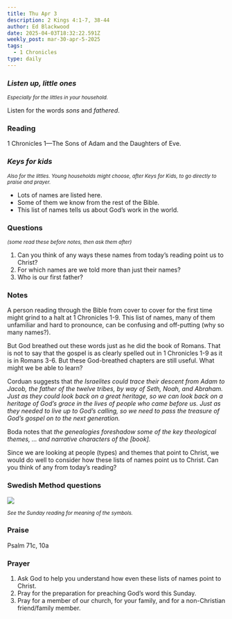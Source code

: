 ```yaml
---
title: Thu Apr 3
description: 2 Kings 4:1-7, 38-44
author: Ed Blackwood
date: 2025-04-03T18:32:22.591Z
weekly_post: mar-30-apr-5-2025
tags:
  - 1 Chronicles
type: daily
---
```

### *Listen up, little ones*

<div><small><i>Especially for the littles in your household.</i></small></div>

Listen for the words *sons* and *fathered*.

### Reading

1 Chronicles 1—The Sons of Adam and the Daughters of Eve.

### *Keys for kids*

<div><small><i>Also for the littles. Young households might choose, after Keys for Kids, to go directly to praise and prayer.</i></small></div>

* Lots of names are listed here.
* Some of them we know from the rest of the Bible.
* This list of names tells us about God’s work in the world.

### Questions

<div><small><i>(some read these before notes, then ask them after)</i></small></div>

1. Can you think of any ways these names from today’s reading point us to Christ?
2. For which names are we told more than just their names?
3. Who is our first father?

### Notes

A person reading through the Bible from cover to cover for the first time might grind to a halt at 1 Chronicles 1-9. This list of names, many of them unfamiliar and hard to pronounce, can be confusing and off-putting (why so many names?).

But God breathed out these words just as he did the book of Romans. That is not to say that the gospel is as clearly spelled out in 1 Chronicles 1-9 as it is in Romans 3-6. But these God-breathed chapters are still useful. What might we be able to learn?

Corduan suggests that *the Israelites could trace their descent from Adam to Jacob, the father of the twelve tribes, by way of Seth, Noah, and Abraham. Just as they could look back on a great heritage, so we can look back on a heritage of God’s grace in the lives of people who came before us. Just as they needed to live up to God’s calling, so we need to pass the treasure of God’s gospel on to the next generation.*

Boda notes that *the genealogies foreshadow some of the key theological themes, … and narrative characters of the \[book].*

Since we are looking at people (types) and themes that point to Christ, we would do well to consider how these lists of names point us to Christ. Can you think of any from today’s reading?

### Swedish Method questions

![](/static/img/family_worship_study_ed-swedish_questions.png)

<div><small><i>See the Sunday reading for meaning of the symbols.</i></small></div>

### Praise

Psalm 71c, 10a

### Prayer

1. Ask God to help you understand how even these lists of names point to Christ.
2. Pray for the preparation for preaching God’s word this Sunday.
3. Pray for a member of our church, for your family, and for a non-Christian friend/family member.